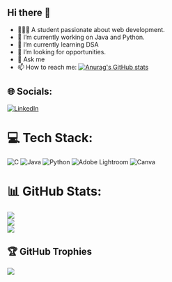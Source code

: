 ## Hi there 👋

- 👨🏽‍💻 A student passionate about web development.
- 🔭 I’m currently working on Java and Python.
- 🌱 I’m currently learning DSA 
- 🤔 I’m looking for opportunities.
- 💬 Ask me 
- 📫 How to reach me:
[![Anurag's GitHub stats](https://github-readme-stats.vercel.app/api?username=anmol-005)](https://github.com/anmol-005/github-readme-stats)


## 🌐 Socials:
[![LinkedIn](https://img.shields.io/badge/LinkedIn-%230077B5.svg?logo=linkedin&logoColor=white)](linkedin.com/in/anmolkansal2005/) 

# 💻 Tech Stack:
![C](https://img.shields.io/badge/c-%2300599C.svg?style=for-the-badge&logo=c&logoColor=white) ![Java](https://img.shields.io/badge/java-%23ED8B00.svg?style=for-the-badge&logo=openjdk&logoColor=white) ![Python](https://img.shields.io/badge/python-3670A0?style=for-the-badge&logo=python&logoColor=ffdd54) ![Adobe Lightroom](https://img.shields.io/badge/Adobe%20Lightroom-31A8FF.svg?style=for-the-badge&logo=Adobe%20Lightroom&logoColor=white) ![Canva](https://img.shields.io/badge/Canva-%2300C4CC.svg?style=for-the-badge&logo=Canva&logoColor=white)
# 📊 GitHub Stats:
![](https://github-readme-stats.vercel.app/api?username=askvs&theme=dark&hide_border=false&include_all_commits=true&count_private=true)<br/>
![](https://github-readme-streak-stats.herokuapp.com/?user=askvs&theme=dark&hide_border=false)<br/>
![](https://github-readme-stats.vercel.app/api/top-langs/?username=askvs&theme=dark&hide_border=false&include_all_commits=true&count_private=true&layout=compact)

## 🏆 GitHub Trophies
![](https://github-profile-trophy.vercel.app/?username=askvs&theme=radical&no-frame=false&no-bg=true&margin-w=4)

